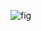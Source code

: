
![fig]([http://baidu.com/pic/doge.png](https://github.com/loooffeeeey/KDD2023/blob/main/assets/illustration.png))
